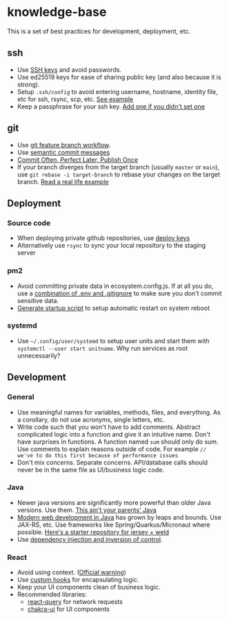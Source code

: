 # knowledge-base

This is a set of best practices for development, deployment, etc.

## ssh

* Use [SSH keys](https://docs.github.com/en/free-pro-team@latest/github/authenticating-to-github/about-ssh) and avoid passwords.
* Use ed25519 keys for ease of sharing public key (and also because it is strong).
* Setup `.ssh/config` to avoid entering username, hostname, identity file, etc for ssh, rsync, scp, etc. [See example](https://gist.github.com/asdofindia/6ac769c1cee0459ba76db4b6b7d7962a)
* Keep a passphrase for your ssh key. [Add one if you didn't set one](https://codybonney.com/adding-passphrase-to-an-existing-private-key/)

## git

* Use [git feature branch workflow](https://www.atlassian.com/git/tutorials/comparing-workflows/feature-branch-workflow).
* Use [semantic commit messages](https://seesparkbox.com/foundry/semantic_commit_messages)
* [Commit Often, Perfect Later, Publish Once](https://sethrobertson.github.io/GitBestPractices/)
* If your branch diverges from the target branch (usually `master` or `main`), use `git rebase -i target-branch` to rebase your changes on the target branch. [Read a real life example](https://github.com/zhukov/webogram/blob/master/CONTRIBUTING.md)

## Deployment

### Source code

* When deploying private github repositories, use [deploy keys](https://docs.github.com/en/free-pro-team@latest/developers/overview/managing-deploy-keys)
* Alternatively use `rsync` to sync your local repository to the staging server

### pm2

* Avoid committing private data in ecosystem.config.js. If at all you do, use a [combination of .env and .gitignore](https://stackoverflow.com/a/59334216/589184) to make sure you don't commit sensitive data.
* [Generate startup script](https://pm2.keymetrics.io/docs/usage/startup/) to setup automatic restart on system reboot

### systemd

* Use `~/.config/user/systemd` to setup user units and start them with `systemctl --user start unitname`. Why run services as root unnecessarily?

## Development

### General

* Use meaningful names for variables, methods, files, and everything. As a corollary, do not use acronyms, single letters, etc.
* Write code such that you won't have to add comments. Abstract complicated logic into a function and give it an intuitive name. Don't have surprises in functions. A function named `sum` should only do sum. Use comments to explain reasons outside of code. For example `// we've to do this first because of performance issues`
* Don't mix concerns. Separate concerns. API/database calls should never be in the same file as UI/business logic code.

### Java

* Newer java versions are significantly more powerful than older Java versions. Use them. [This ain't your parents' Java](https://www.youtube.com/watch?v=hx5sloAYW-s)
* [Modern web development in Java](https://asd.learnlearn.in/java-web/) has grown by leaps and bounds. Use JAX-RS, etc. Use frameworks like Spring/Quarkus/Micronaut where possible. [Here's a starter repository for jersey + weld](https://github.com/Metastring/jaxrs-starter)
* Use [dependency injection and inversion of control](https://martinfowler.com/articles/injection.html).

### React

* Avoid using context. ([Official warning](https://reactjs.org/docs/context.html#before-you-use-context))
* Use [custom hooks](https://reactjs.org/docs/hooks-custom.html) for encapsulating logic.
* Keep your UI components clean of business logic.
* Recommended libraries:
  * [react-query](https://react-query.tanstack.com/) for network requests
  * [chakra-ui](https://chakra-ui.com/) for UI components
